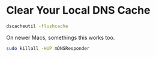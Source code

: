 # Clear Your Local DNS Cache

```bash
dscacheutil -flushcache
```

On newer Macs, somethings this works too.

```bash
sudo killall -HUP mDNSResponder
```
